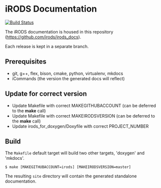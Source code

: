 iRODS Documentation
===================

[![Build Status](https://travis-ci.org/irods/irods_docs.svg?branch=master)](https://travis-ci.org/irods/irods_docs)

The iRODS documentation is housed in this repository (https://github.com/irods/irods_docs).

Each release is kept in a separate branch.

Prerequisites
-------------

- git, g++, flex, bison, cmake, python, virtualenv, mkdocs
- iCommands (the version the generated docs will reflect)

Update for correct version
--------------------------

- Update Makefile with correct MAKEGITHUBACCOUNT (can be deferred to the **make** call)
- Update Makefile with correct MAKEIRODSVERSION  (can be deferred to the **make** call)
- Update irods_for_doxygen/Doxyfile with correct PROJECT_NUMBER

Build
-----

The `Makefile` default target will build two other targets, 'doxygen' and 'mkdocs'.

```
$ make [MAKEGITHUBACCOUNT=irods] [MAKEIRODSVERSION=master]
```

The resulting `site` directory will contain the generated standalone documentation.


